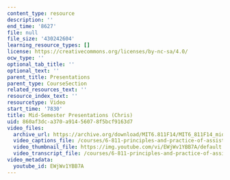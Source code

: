 ```yaml
---
content_type: resource
description: ''
end_time: '8627'
file: null
file_size: '430242604'
learning_resource_types: []
license: https://creativecommons.org/licenses/by-nc-sa/4.0/
ocw_type: ''
optional_tab_title: ''
optional_text: ''
parent_title: Presentations
parent_type: CourseSection
related_resources_text: ''
resource_index_text: ''
resourcetype: Video
start_time: '7830'
title: Mid-Semester Presentations (Chris)
uid: 860af3dc-a370-a914-5607-8f5bcf9163d7
video_files:
  archive_url: https://archive.org/download/MIT6.811F14/MIT6_811F14_midsemester_300k.mp4
  video_captions_file: /courses/6-811-principles-and-practice-of-assistive-technology-fall-2014/0a5a52751795572d94ec302ebed56925_EWjWv1YBB7A.vtt
  video_thumbnail_file: https://img.youtube.com/vi/EWjWv1YBB7A/default.jpg
  video_transcript_file: /courses/6-811-principles-and-practice-of-assistive-technology-fall-2014/3f655642bb9dd91f063ba0915249fbc0_EWjWv1YBB7A.pdf
video_metadata:
  youtube_id: EWjWv1YBB7A
---
```

